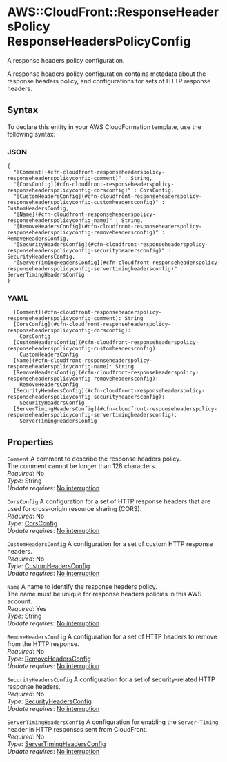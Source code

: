 # AWS::CloudFront::ResponseHeadersPolicy ResponseHeadersPolicyConfig<a name="aws-properties-cloudfront-responseheaderspolicy-responseheaderspolicyconfig"></a>

A response headers policy configuration\.

A response headers policy configuration contains metadata about the response headers policy, and configurations for sets of HTTP response headers\.

## Syntax<a name="aws-properties-cloudfront-responseheaderspolicy-responseheaderspolicyconfig-syntax"></a>

To declare this entity in your AWS CloudFormation template, use the following syntax:

### JSON<a name="aws-properties-cloudfront-responseheaderspolicy-responseheaderspolicyconfig-syntax.json"></a>

```
{
  "[Comment](#cfn-cloudfront-responseheaderspolicy-responseheaderspolicyconfig-comment)" : String,
  "[CorsConfig](#cfn-cloudfront-responseheaderspolicy-responseheaderspolicyconfig-corsconfig)" : CorsConfig,
  "[CustomHeadersConfig](#cfn-cloudfront-responseheaderspolicy-responseheaderspolicyconfig-customheadersconfig)" : CustomHeadersConfig,
  "[Name](#cfn-cloudfront-responseheaderspolicy-responseheaderspolicyconfig-name)" : String,
  "[RemoveHeadersConfig](#cfn-cloudfront-responseheaderspolicy-responseheaderspolicyconfig-removeheadersconfig)" : RemoveHeadersConfig,
  "[SecurityHeadersConfig](#cfn-cloudfront-responseheaderspolicy-responseheaderspolicyconfig-securityheadersconfig)" : SecurityHeadersConfig,
  "[ServerTimingHeadersConfig](#cfn-cloudfront-responseheaderspolicy-responseheaderspolicyconfig-servertimingheadersconfig)" : ServerTimingHeadersConfig
}
```

### YAML<a name="aws-properties-cloudfront-responseheaderspolicy-responseheaderspolicyconfig-syntax.yaml"></a>

```
  [Comment](#cfn-cloudfront-responseheaderspolicy-responseheaderspolicyconfig-comment): String
  [CorsConfig](#cfn-cloudfront-responseheaderspolicy-responseheaderspolicyconfig-corsconfig):
    CorsConfig
  [CustomHeadersConfig](#cfn-cloudfront-responseheaderspolicy-responseheaderspolicyconfig-customheadersconfig):
    CustomHeadersConfig
  [Name](#cfn-cloudfront-responseheaderspolicy-responseheaderspolicyconfig-name): String
  [RemoveHeadersConfig](#cfn-cloudfront-responseheaderspolicy-responseheaderspolicyconfig-removeheadersconfig):
    RemoveHeadersConfig
  [SecurityHeadersConfig](#cfn-cloudfront-responseheaderspolicy-responseheaderspolicyconfig-securityheadersconfig):
    SecurityHeadersConfig
  [ServerTimingHeadersConfig](#cfn-cloudfront-responseheaderspolicy-responseheaderspolicyconfig-servertimingheadersconfig):
    ServerTimingHeadersConfig
```

## Properties<a name="aws-properties-cloudfront-responseheaderspolicy-responseheaderspolicyconfig-properties"></a>

`Comment` <a name="cfn-cloudfront-responseheaderspolicy-responseheaderspolicyconfig-comment"></a>
A comment to describe the response headers policy\.  
The comment cannot be longer than 128 characters\.  
_Required_: No  
_Type_: String  
_Update requires_: [No interruption](https://docs.aws.amazon.com/AWSCloudFormation/latest/UserGuide/using-cfn-updating-stacks-update-behaviors.html#update-no-interrupt)

`CorsConfig` <a name="cfn-cloudfront-responseheaderspolicy-responseheaderspolicyconfig-corsconfig"></a>
A configuration for a set of HTTP response headers that are used for cross\-origin resource sharing \(CORS\)\.  
_Required_: No  
_Type_: [CorsConfig](aws-properties-cloudfront-responseheaderspolicy-corsconfig.md)  
_Update requires_: [No interruption](https://docs.aws.amazon.com/AWSCloudFormation/latest/UserGuide/using-cfn-updating-stacks-update-behaviors.html#update-no-interrupt)

`CustomHeadersConfig` <a name="cfn-cloudfront-responseheaderspolicy-responseheaderspolicyconfig-customheadersconfig"></a>
A configuration for a set of custom HTTP response headers\.  
_Required_: No  
_Type_: [CustomHeadersConfig](aws-properties-cloudfront-responseheaderspolicy-customheadersconfig.md)  
_Update requires_: [No interruption](https://docs.aws.amazon.com/AWSCloudFormation/latest/UserGuide/using-cfn-updating-stacks-update-behaviors.html#update-no-interrupt)

`Name` <a name="cfn-cloudfront-responseheaderspolicy-responseheaderspolicyconfig-name"></a>
A name to identify the response headers policy\.  
The name must be unique for response headers policies in this AWS account\.  
_Required_: Yes  
_Type_: String  
_Update requires_: [No interruption](https://docs.aws.amazon.com/AWSCloudFormation/latest/UserGuide/using-cfn-updating-stacks-update-behaviors.html#update-no-interrupt)

`RemoveHeadersConfig` <a name="cfn-cloudfront-responseheaderspolicy-responseheaderspolicyconfig-removeheadersconfig"></a>
A configuration for a set of HTTP headers to remove from the HTTP response\.  
_Required_: No  
_Type_: [RemoveHeadersConfig](aws-properties-cloudfront-responseheaderspolicy-removeheadersconfig.md)  
_Update requires_: [No interruption](https://docs.aws.amazon.com/AWSCloudFormation/latest/UserGuide/using-cfn-updating-stacks-update-behaviors.html#update-no-interrupt)

`SecurityHeadersConfig` <a name="cfn-cloudfront-responseheaderspolicy-responseheaderspolicyconfig-securityheadersconfig"></a>
A configuration for a set of security\-related HTTP response headers\.  
_Required_: No  
_Type_: [SecurityHeadersConfig](aws-properties-cloudfront-responseheaderspolicy-securityheadersconfig.md)  
_Update requires_: [No interruption](https://docs.aws.amazon.com/AWSCloudFormation/latest/UserGuide/using-cfn-updating-stacks-update-behaviors.html#update-no-interrupt)

`ServerTimingHeadersConfig` <a name="cfn-cloudfront-responseheaderspolicy-responseheaderspolicyconfig-servertimingheadersconfig"></a>
A configuration for enabling the `Server-Timing` header in HTTP responses sent from CloudFront\.  
_Required_: No  
_Type_: [ServerTimingHeadersConfig](aws-properties-cloudfront-responseheaderspolicy-servertimingheadersconfig.md)  
_Update requires_: [No interruption](https://docs.aws.amazon.com/AWSCloudFormation/latest/UserGuide/using-cfn-updating-stacks-update-behaviors.html#update-no-interrupt)
